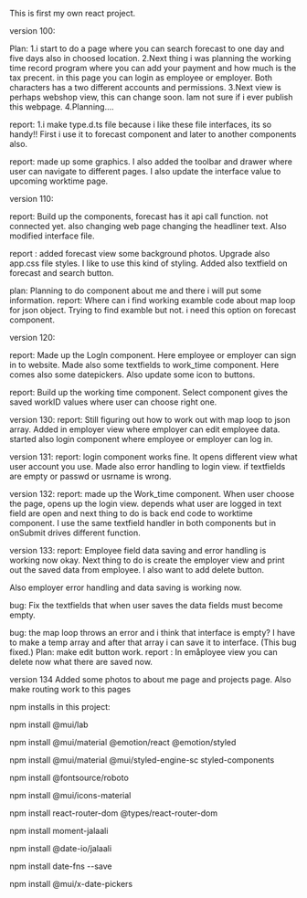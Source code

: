 This is first my own react project.

version 100:

Plan:
1.i start to do a page where you can search forecast to one day and five days also in choosed location.
2.Next thing i was planning the working time record program where you can add your payment and how much is the tax precent.
in this page you can login as employee or employer. Both characters has a two different accounts and permissions.
3.Next view is perhaps webshop view, this can change soon. Iam not sure if i ever publish this webpage.
4.Planning....

report:
1.i make type.d.ts file because i like these file interfaces, its so handy!! First i use it to forecast component and later to another components also.

report: made up some graphics. I also added the toolbar and drawer where user can navigate to different pages. I also update the interface value to upcoming worktime page.

version 110:

report: Build up the components, forecast has it api call function. not connected yet. also changing web page changing the headliner text. Also modified interface file.

report : added forecast view some background photos. Upgrade also app.css file styles. I like to use this kind of styling. Added also textfield on forecast and search button. 

plan: Planning to do component about me and there i will put some information.
report: Where can i find working examble code about map loop for json object. Trying to find examble but not. i 
need this option on forecast component.

version 120:

report: Made up the LogIn component. Here employee or employer can sign in to website. Made also some textfields to work_time component. Here
comes also some datepickers. Also update some icon to buttons.

report: Build up the working time component. Select component gives the saved
workID values where user can choose right one.

version 130:
report: Still figuring out how to work out with map loop to json array. Added in employer view where employer can edit employee data.
started also login component where employee or employer can log in.

version 131:
report: login component works fine. It opens different view what user account you use. Made also error handling to login view. if textfields are empty or passwd or usrname is wrong. 

version 132:
report:
made up the Work_time component. When user choose the page, opens up the login view. depends what user are logged in text field are open and next thing to do is back end code to worktime component. I use the same textfield handler in both components but in onSubmit drives different function.

version 133:
report: Employee field data saving and error handling is working now okay. Next thing to do is create
the employer view and print out the saved data from employee. I also want to add delete button.

Also employer error handling and data saving is working now.

bug: Fix the textfields that when user saves the data fields must become empty.

bug: the map loop throws an error and i think that interface is empty? I have to make a temp array and after that 
array i can save it to interface. (This bug fixed.)
Plan: make edit button work.
report : In emåployee view you can delete now what there are saved now.

version 134
Added some photos to about me page and projects page. Also make routing work to this pages





npm installs in this project:

npm install @mui/lab

npm install @mui/material @emotion/react @emotion/styled

npm install @mui/material @mui/styled-engine-sc styled-components

npm install @fontsource/roboto

npm install @mui/icons-material

npm install react-router-dom @types/react-router-dom

npm install moment-jalaali

npm install @date-io/jalaali

npm install date-fns --save

npm install @mui/x-date-pickers